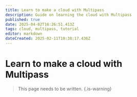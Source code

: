 ```yaml
---
title: Learn to make a cloud with Multipass
description: Guide on learning the cloud with Multipass
published: true
date: 2025-04-02T16:26:51.413Z
tags: cloud, multipass, tutorial
editor: markdown
dateCreated: 2025-02-11T10:38:17.436Z
---
```


# Learn to make a cloud with Multipass

> This page needs to be written.
{.is-warning}
